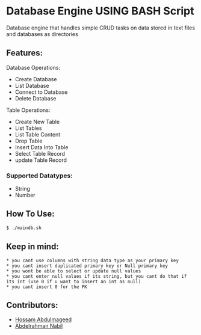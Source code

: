 # Database Engine USING BASH Script

Database engine that handles simple CRUD tasks on data stored in text files and databases as directories


## Features:
Database Operations:
* Create Database
* List Database
* Connect to Database
* Delete Database

Table Operations:
* Create New Table
* List Tables
* List Table Content
* Drop Table
* Insert Data Into Table
* Select Table Record
* update Table Record


### Supported Datatypes:
* String
* Number

## How To Use:
```sh
$ ./maindb.sh
```
## Keep in mind:
```
* you cant use columns with string data type as your primary key
* you cant insert duplicated primary key or Null primary key
* you wont be able to select or update null values 
* you cant enter null values if its string, but you cant do that if its int (use 0 if u want to insert an int as null)
* you cant insert 0 for the PK 
```
## Contributors:
* [Hossam Abdulmageed](https://github.com/abdulmageed02)
* [Abdelrahman Nabil](https://github.com/AbdelrahmanNabill)


